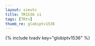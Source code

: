 ```yaml
--- 
layout: sieutv
title: TR1536 s1
tags: [TRtv]
thumb_re: globiptv1536
---
```

{% include tvadv key="globiptv1536" %} 
